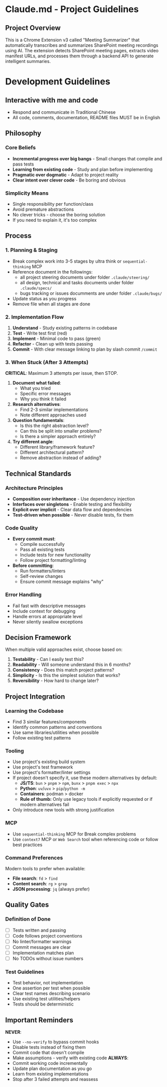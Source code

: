 # Claude.md - Project Guidelines

## Project Overview

This is a Chrome Extension v3 called "Meeting Summarizer" that automatically transcribes and summarizes SharePoint meeting recordings using AI. The extension detects SharePoint meeting pages, extracts video manifest URLs, and processes them through a backend API to generate intelligent summaries.

# Development Guidelines
## Interactive with me and code
- Respond and communicate in Traditional Chinese
- All code, comments, documentation, README files MUST be in English
## Philosophy
### Core Beliefs
- **Incremental progress over big bangs** - Small changes that compile and pass tests
- **Learning from existing code** - Study and plan before implementing
- **Pragmatic over dogmatic** - Adapt to project reality
- **Clear intent over clever code** - Be boring and obvious
### Simplicity Means
- Single responsibility per function/class
- Avoid premature abstractions
- No clever tricks - choose the boring solution
- If you need to explain it, it's too complex
## Process
### 1. Planning & Staging
- Break complex work into 3-5 stages by ultra think or `sequential-thinking` MCP
- Reference document in the followings:
  - all project steering documents under folder `.claude/steering/`
  - all design, technical and tasks documents under folder `.claude/specs/`
  - bugs tracking or issues documments are under folder `.claude/bugs/`
- Update status as you progress
- Remove file when all stages are done
### 2. Implementation Flow
1. **Understand** - Study existing patterns in codebase
2. **Test** - Write test first (red)
3. **Implement** - Minimal code to pass (green)
4. **Refactor** - Clean up with tests passing
5. **Commit** - With clear message linking to plan by slash commit `/commit`
### 3. When Stuck (After 3 Attempts)
**CRITICAL**: Maximum 3 attempts per issue, then STOP.
1. **Document what failed**:
   - What you tried
   - Specific error messages
   - Why you think it failed
2. **Research alternatives**:
   - Find 2-3 similar implementations
   - Note different approaches used
3. **Question fundamentals**:
   - Is this the right abstraction level?
   - Can this be split into smaller problems?
   - Is there a simpler approach entirely?
4. **Try different angle**:
   - Different library/framework feature?
   - Different architectural pattern?
   - Remove abstraction instead of adding?
## Technical Standards
### Architecture Principles
- **Composition over inheritance** - Use dependency injection
- **Interfaces over singletons** - Enable testing and flexibility
- **Explicit over implicit** - Clear data flow and dependencies
- **Test-driven when possible** - Never disable tests, fix them
### Code Quality
- **Every commit must**:
  - Compile successfully
  - Pass all existing tests
  - Include tests for new functionality
  - Follow project formatting/linting
- **Before committing**:
  - Run formatters/linters
  - Self-review changes
  - Ensure commit message explains "why"
### Error Handling
- Fail fast with descriptive messages
- Include context for debugging
- Handle errors at appropriate level
- Never silently swallow exceptions
## Decision Framework
When multiple valid approaches exist, choose based on:
1. **Testability** - Can I easily test this?
2. **Readability** - Will someone understand this in 6 months?
3. **Consistency** - Does this match project patterns?
4. **Simplicity** - Is this the simplest solution that works?
5. **Reversibility** - How hard to change later?
## Project Integration
### Learning the Codebase
- Find 3 similar features/components
- Identify common patterns and conventions
- Use same libraries/utilities when possible
- Follow existing test patterns
### Tooling
- Use project's existing build system
- Use project's test framework
- Use project's formatter/linter settings
- If project doesn't specify it, use these modern alternatives by default:
  - **JS/TS**: `bun` > `pnpm` > `npm`, `bunx` > `pnpm exec` > `npx`
  - **Python**: `uv`/`uvx` > `pip`/`python -m`
  - **Containers**: podman > docker
  - **Rule of thumb:** Only use legacy tools if explicitly requested or if modern alternatives fail
- Only introduce new tools with strong justification
### MCP
- Use `sequential-thinking` MCP for Break complex problems
- Use `context7` MCP or `Web Search` tool when referencing code or follow best practices
### Command Preferences
Modern tools to prefer when available:
- **File search**: `fd` > `find`
- **Content search**: `rg` > `grep`
- **JSON processing**: `jq` (always prefer)
## Quality Gates
### Definition of Done
- [ ] Tests written and passing
- [ ] Code follows project conventions
- [ ] No linter/formatter warnings
- [ ] Commit messages are clear
- [ ] Implementation matches plan
- [ ] No TODOs without issue numbers
### Test Guidelines
- Test behavior, not implementation
- One assertion per test when possible
- Clear test names describing scenario
- Use existing test utilities/helpers
- Tests should be deterministic
## Important Reminders
**NEVER**:
- Use `--no-verify` to bypass commit hooks
- Disable tests instead of fixing them
- Commit code that doesn't compile
- Make assumptions - verify with existing code
**ALWAYS**:
- Commit working code incrementally
- Update plan documentation as you go
- Learn from existing implementations
- Stop after 3 failed attempts and reassess
